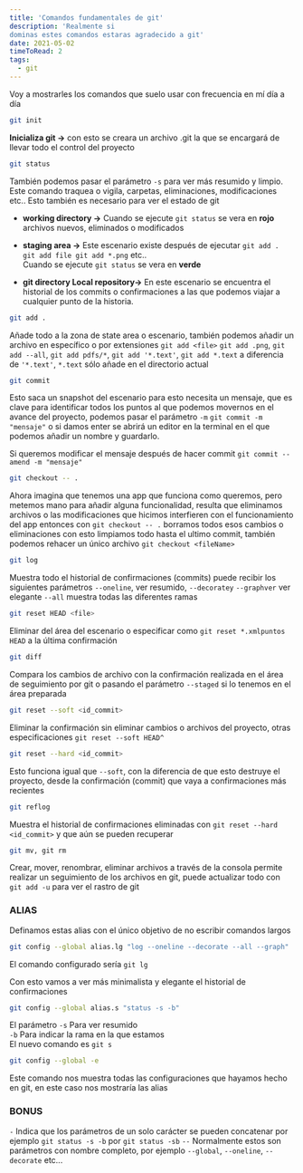 ```yaml
---
title: 'Comandos fundamentales de git'
description: 'Realmente si
dominas estes comandos estaras agradecido a git'
date: 2021-05-02
timeToRead: 2
tags:
  - git
---
```


Voy a mostrarles los comandos que suelo usar con frecuencia en mí día a día

```bash
git init
```

**Inicializa git ->** con esto se creara un archivo .git la que se encargará de llevar todo el control del proyecto

```bash
git status
```

También podemos pasar el parámetro `-s` para ver más resumido y limpio. Este comando traquea o vigila, carpetas, eliminaciones, modificaciones etc..
Esto también es necesario para ver el estado de git

- **working directory ->** Cuando se ejecute `git status` se vera en **rojo** archivos nuevos, eliminados o modificados
- **staging area ->** Este escenario existe después de ejecutar `git add . git add file git add *.png` etc.. <br/> Cuando se ejecute `git status` se vera en **verde**

- **git directory Local repository->** En este escenario se encuentra el historial de los commits o confirmaciones a las que podemos viajar a cualquier punto de la historia.

```bash
git add .
```

Añade todo a la zona de state area o escenario, también podemos añadir un archivo en específico o por extensiones `git add <file>` `git add .png`, `git add --all`, `git add pdfs/*`, `git add '*.text'`, `git add *.text` a diferencia de `'*.text'`, `*.text` sólo añade en el directorio actual

```bash
git commit
```

Esto saca un snapshot del escenario para esto necesita un mensaje, que es clave para identificar todos los puntos al que podemos movernos en el avance del proyecto, podemos pasar el parámetro `-m` `git commit -m "mensaje"` o si damos enter se abrirá un editor en la terminal en el que podemos añadir un nombre y guardarlo.

Si queremos modificar el mensaje después de hacer commit `git commit --amend -m "mensaje"`

```bash
git checkout -- .
```

Ahora imagina que tenemos una app que funciona como queremos, pero metemos mano para añadir alguna funcionalidad, resulta que eliminamos archivos o las modificaciones que hicimos interfieren con el funcionamiento del app entonces con `git checkout -- .` borramos todos esos cambios o eliminaciones con esto limpiamos todo hasta el ultimo commit, también podemos rehacer un único archivo `git checkout <fileName>`

```bash
git log
```

Muestra todo el historial de confirmaciones (commits) puede recibir los siguientes parámetros `--oneline`, ver resumido, `--decoratey` `--graphver` ver elegante `--all` muestra todas las diferentes ramas

```bash
git reset HEAD <file>
```

Eliminar del área del escenario o especificar como `git reset *.xmlpuntos HEAD` a la última confirmación

```bash
git diff
```

Compara los cambios de archivo con la confirmación realizada en el área de seguimiento por git o pasando el parámetro `--staged` si lo tenemos en el área preparada

```bash
git reset --soft <id_commit>
```

Eliminar la confirmación sin eliminar cambios o archivos del proyecto, otras especificaciones `git reset --soft HEAD^`

```bash
git reset --hard <id_commit>
```

Esto funciona igual que `--soft`, con la diferencia de que esto destruye el proyecto, desde la confirmación (commit) que vaya a confirmaciones más recientes

```bash
git reflog
```

Muestra el historial de confirmaciones eliminadas con `git reset --hard <id_commit>` y que aún se pueden recuperar

```bash
git mv, git rm
```

Crear, mover, renombrar, eliminar archivos a través de la consola permite realizar un seguimiento de los archivos en git, puede actualizar todo con `git add -u` para ver el rastro de git

### ALIAS

Definamos estas alias con el único objetivo de no escribir comandos largos

```bash
git config --global alias.lg "log --oneline --decorate --all --graph"
```

El comando configurado sería `git lg`

Con esto vamos a ver más minimalista y elegante el historial de confirmaciones

```bash
git config --global alias.s "status -s -b"
```

El parámetro `-s` Para ver resumido <br/>
`-b` Para indicar la rama en la que estamos <br/>
El nuevo comando es `git s`

```bash
git config --global -e
```

Este comando nos muestra todas las configuraciones que hayamos hecho en git, en este caso nos mostraría las alias

### BONUS

`-` Indica que los parámetros de un solo carácter se pueden concatenar por ejemplo `git status -s -b` por `git status -sb`
`--` Normalmente estos son parámetros con nombre completo, por ejemplo `--global`, `--oneline`, `--decorate` etc...

